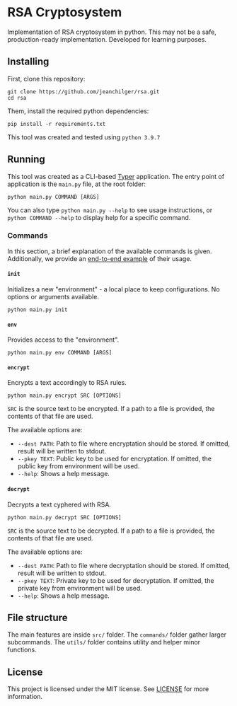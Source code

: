 # RSA Cryptosystem

Implementation of RSA cryptosystem in python. This may not be a safe, production-ready implementation. Developed for learning purposes.

## Installing

First, clone this repository:

```
git clone https://github.com/jeanchilger/rsa.git
cd rsa
```

Them, install the required python dependencies:

```
pip install -r requirements.txt
```

This tool was created and tested using `python 3.9.7`

## Running

This tool was created as a CLI-based [Typer](https://typer.tiangolo.com/) application. The entry point of application is the `main.py` file, at the root folder: 

```
python main.py COMMAND [ARGS]
```

You can also type `python main.py --help` to see usage instructions, or `python COMMAND --help` to display help for a specific command.

### Commands

In this section, a brief explanation of the available commands is given. Additionally, we provide an [end-to-end example](https://github.com/jeanchilger/rsa/blob/master/usage-guide.md) of their usage.

#### `init`

Initializes a new "environment" - a local place to keep configurations. No options or arguments available.

```
python main.py init
```

#### `env`

Provides access to the "environment".

```
python main.py env COMMAND [ARGS]
```

#### `encrypt`

Encrypts a text accordingly to RSA rules.

```
python main.py encrypt SRC [OPTIONS]
```

`SRC` is the source text to be encrypted. If a path to a file is provided, the contents of that file are used.

The available options are:

* `--dest PATH`: Path to file where encryptation should be stored. If omitted, result will be written to stdout.
* `--pkey TEXT`: Public key to be used for encryptation. If omitted, the public key from environment will be used.
* `--help`: Shows a help message.


#### `decrypt`

Decrypts a text cyphered with RSA.

```
python main.py decrypt SRC [OPTIONS]
```

`SRC` is the source text to be decrypted. If a path to a file is provided, the contents of that file are used.

The available options are:

* `--dest PATH`: Path to file where decryptation should be stored. If omitted, result will be written to stdout.
* `--pkey TEXT`: Private key to be used for decryptation. If omitted, the private key from environment will be used.
* `--help`: Shows a help message.

## File structure

The main features are inside `src/` folder. The `commands/` folder gather larger subcommands. The `utils/` folder contains utility and helper minor functions.

## License

This project is licensed under the MIT license. See [LICENSE](https://github.com/jeanchilger/rsa/blob/master/LICENSE) for more information.
